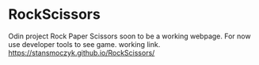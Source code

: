 # RockScissors

Odin project Rock Paper Scissors
soon to be a working webpage. 
For now use developer tools to see game.
working link.
https://stansmoczyk.github.io/RockScissors/
